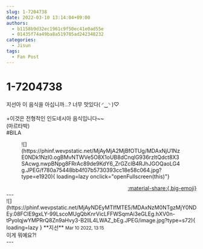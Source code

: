 ```yaml
---
slug: 1-7204738
date: 2022-03-10 13:14:04+09:00
authors:
  - b1158b9d32ec1961c9f50ec41e0ad55e
  - 01435f74a49ba8a519705ad242348232
categories:
  - Jisun
tags:
  - Fan Post
---
```


# 1-7204738

<div class="post-container" markdown="1">
<div class="content-container md-sidebar__scrollwrap" markdown="1">

지선아 이 음식을 아십니까...? 너무 맛있다( ◜‿◝ )♡ <br><br>+이것은 전형적인 인도네시아 음식입니다~~<br>(마르타박)<br>\#BILA
<figure markdown="1">
![](https://phinf.wevpstatic.net/MjAyMjA2MjBfOTUg/MDAxNjU1NzE0NDk1NzI0.ogBMvNTWVe5O8X1oUB8dCnqlG936rzItQdct8X3SAcwg.nwpBNpg8FRrAc89de9KdY6_ZrGZcIB4RJhJGOQaoLG4g.JPEG/f780a75448bb4f07b5730393cc18e58c064.jpg?type=e1920){ loading=lazy onclick="openFullscreen(this)"}
</figure>


</div>
</div>

<div style="text-align: right;" markdown="1">
<a href="https://weverse.io/fromis9/fanpost/1-7204738" style="text-align: right;">:material-share:{.big-emoji}</a>
</div>
---

<div class="comments-container md-sidebar__scrollwrap" markdown="1">
<div class="comment" markdown="1">
<div class='id-container' markdown="1">
![](https://phinf.wevpstatic.net/MjAyNDEyMTlfMTE5/MDAxNzM0NTgzMjY0NDEy.08FClE9gxLY-99LscoMUgQbKnrVicLFFWSqmAi3eGLEg.hXV0n-tPyoIqjwYMPRrQ8Zn9aHvy3-B2llL4LWAZ_bEg.JPEG/image.jpg?type=s72){ loading=lazy }
**<span class="artist">지선</span>** <small>Mar 10 2022, 13:15</small><br>
</div>
<div class='comment-body' markdown="1">
이게 뭐예요?!
</div>
</div>
</div>
---
